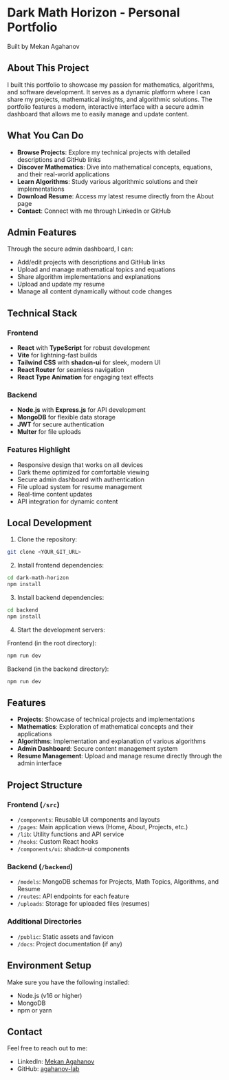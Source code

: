 # Dark Math Horizon - Personal Portfolio

Built by Mekan Agahanov

## About This Project
I built this portfolio to showcase my passion for mathematics, algorithms, and software development. It serves as a dynamic platform where I can share my projects, mathematical insights, and algorithmic solutions. The portfolio features a modern, interactive interface with a secure admin dashboard that allows me to easily manage and update content.

## What You Can Do
- **Browse Projects**: Explore my technical projects with detailed descriptions and GitHub links
- **Discover Mathematics**: Dive into mathematical concepts, equations, and their real-world applications
- **Learn Algorithms**: Study various algorithmic solutions and their implementations
- **Download Resume**: Access my latest resume directly from the About page
- **Contact**: Connect with me through LinkedIn or GitHub

## Admin Features
Through the secure admin dashboard, I can:
- Add/edit projects with descriptions and GitHub links
- Upload and manage mathematical topics and equations
- Share algorithm implementations and explanations
- Upload and update my resume
- Manage all content dynamically without code changes

## Technical Stack

### Frontend
- **React** with **TypeScript** for robust development
- **Vite** for lightning-fast builds
- **Tailwind CSS** with **shadcn-ui** for sleek, modern UI
- **React Router** for seamless navigation
- **React Type Animation** for engaging text effects

### Backend
- **Node.js** with **Express.js** for API development
- **MongoDB** for flexible data storage
- **JWT** for secure authentication
- **Multer** for file uploads

### Features Highlight
- Responsive design that works on all devices
- Dark theme optimized for comfortable viewing
- Secure admin dashboard with authentication
- File upload system for resume management
- Real-time content updates
- API integration for dynamic content

## Local Development

1. Clone the repository:
```sh
git clone <YOUR_GIT_URL>
```

2. Install frontend dependencies:
```sh
cd dark-math-horizon
npm install
```

3. Install backend dependencies:
```sh
cd backend
npm install
```

4. Start the development servers:

Frontend (in the root directory):
```sh
npm run dev
```

Backend (in the backend directory):
```sh
npm run dev
```

## Features
- **Projects**: Showcase of technical projects and implementations
- **Mathematics**: Exploration of mathematical concepts and their applications
- **Algorithms**: Implementation and explanation of various algorithms
- **Admin Dashboard**: Secure content management system
- **Resume Management**: Upload and manage resume directly through the admin interface

## Project Structure

### Frontend (`/src`)
- `/components`: Reusable UI components and layouts
- `/pages`: Main application views (Home, About, Projects, etc.)
- `/lib`: Utility functions and API service
- `/hooks`: Custom React hooks
- `/components/ui`: shadcn-ui components

### Backend (`/backend`)
- `/models`: MongoDB schemas for Projects, Math Topics, Algorithms, and Resume
- `/routes`: API endpoints for each feature
- `/uploads`: Storage for uploaded files (resumes)

### Additional Directories
- `/public`: Static assets and favicon
- `/docs`: Project documentation (if any)

## Environment Setup
Make sure you have the following installed:
- Node.js (v16 or higher)
- MongoDB
- npm or yarn

## Contact
Feel free to reach out to me:
- LinkedIn: [Mekan Agahanov](https://www.linkedin.com/in/mekan-agahanov/)
- GitHub: [agahanov-lab](https://github.com/agahanov-lab)
